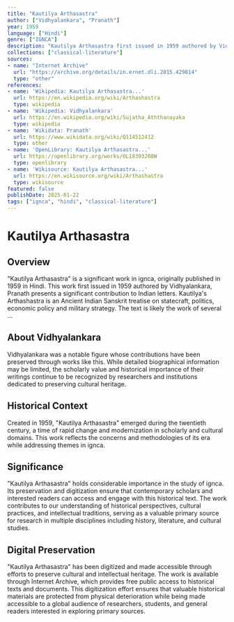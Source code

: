 ```yaml
---
title: "Kautilya Arthasastra"
author: ["Vidhyalankara", "Pranath"]
year: 1959
language: ["Hindi"]
genre: ["IGNCA"]
description: "Kautilya Arthasastra first issued in 1959 authored by Vidhyalankara, Pranath presents a significant contribution to Indian letters. Kautilya's Arthashastra is an Ancient Indian Sanskrit treatise on statecraft, politics, economic policy and military strategy. The text is likely the work of several ..."
collections: ["classical-literature"]
sources:
- name: "Internet Archive"
  url: "https://archive.org/details/in.ernet.dli.2015.429814"
  type: "other"
references:
- name: 'Wikipedia: Kautilya Arthasastra...'
  url: https://en.wikipedia.org/wiki/Arthashastra
  type: wikipedia
- name: 'Wikipedia: Vidhyalankara'
  url: https://en.wikipedia.org/wiki/Sujatha_Aththanayaka
  type: wikipedia
- name: 'Wikidata: Pranath'
  url: https://www.wikidata.org/wiki/Q114512412
  type: other
- name: 'OpenLibrary: Kautilya Arthasastra...'
  url: https://openlibrary.org/works/OL18303208W
  type: openlibrary
- name: 'Wikisource: Kautilya Arthasastra...'
  url: https://en.wikisource.org/wiki/Arthashastra
  type: wikisource
featured: false
publishDate: 2025-01-22
tags: ["ignca", "hindi", "classical-literature"]
---
```

# Kautilya Arthasastra

## Overview

"Kautilya Arthasastra" is a significant work in ignca, originally published in 1959 in Hindi. This work first issued in 1959 authored by Vidhyalankara, Pranath presents a significant contribution to Indian letters. Kautilya's Arthashastra is an Ancient Indian Sanskrit treatise on statecraft, politics, economic policy and military strategy. The text is likely the work of several ...

## About Vidhyalankara

Vidhyalankara was a notable figure whose contributions have been preserved through works like this. While detailed biographical information may be limited, the scholarly value and historical importance of their writings continue to be recognized by researchers and institutions dedicated to preserving cultural heritage.

## Historical Context

Created in 1959, "Kautilya Arthasastra" emerged during the twentieth century, a time of rapid change and modernization in scholarly and cultural domains. This work reflects the concerns and methodologies of its era while addressing themes in ignca.

## Significance

"Kautilya Arthasastra" holds considerable importance in the study of ignca. Its preservation and digitization ensure that contemporary scholars and interested readers can access and engage with this historical text. The work contributes to our understanding of historical perspectives, cultural practices, and intellectual traditions, serving as a valuable primary source for research in multiple disciplines including history, literature, and cultural studies.

## Digital Preservation

"Kautilya Arthasastra" has been digitized and made accessible through efforts to preserve cultural and intellectual heritage. The work is available through Internet Archive, which provides free public access to historical texts and documents. This digitization effort ensures that valuable historical materials are protected from physical deterioration while being made accessible to a global audience of researchers, students, and general readers interested in exploring primary sources.
